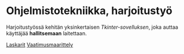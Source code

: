 # Ohjelmistotekniikka, harjoitustyö

Harjoitustyössä kehitän yksinkertaisen *Tkinter-sovelluksen*, joka auttaa käyttäjää **hallitsemaan** laitettaan.

[Laskarit](https://github.com/MatiasSlotboom/ot-harjoitustyo/tree/main/laskarit)
[Vaatimusmaarittely](https://github.com/MatiasSlotboom/ot-harjoitustyo/tree/main/dokumentaatio/vaatimusmaarittely.md)
